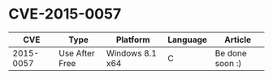 # CVE-2015-0057

| CVE       | Type           | Platform        | Language | Article         |
| --------- | -------------- | --------------- | -------- | --------------- |
| 2015-0057 | Use After Free | Windows 8.1 x64 | C        | Be done soon :) |

